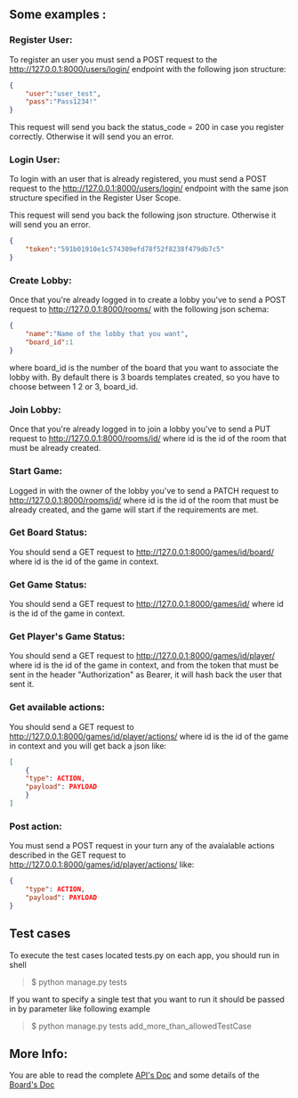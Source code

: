 ## Some examples :

### Register User:

To register an user you must send a POST request to the http://127.0.0.1:8000/users/login/ endpoint
with the following json structure:

```json
{
	"user":"user_test",
	"pass":"Pass1234!"
}
```
This request will send you back the status_code = 200 in case you register correctly. Otherwise it will send you an error.

### Login User:

To login with an user that is already registered, you must send a POST request to the http://127.0.0.1:8000/users/login/ endpoint
with the same json structure specified in the Register User Scope.

This request will send you back the following json structure. Otherwise it will send you an error.
```json
{
	"token":"591b01910e1c574309efd78f52f8238f479db7c5"
}
```
### Create Lobby:
Once that you're already logged in to create a lobby you've to send a POST request to http://127.0.0.1:8000/rooms/ with the following json schema:
```json
{
	"name":"Name of the lobby that you want",
	"board_id":1
}
```
where board_id is the number of the board that you want to associate the lobby with. 
By default there is 3 boards templates created, so you have to choose between 1 2 or 3, board_id.

### Join Lobby:
Once that you're already logged in to join a lobby you've to send a PUT request to http://127.0.0.1:8000/rooms/id/ where id is the id of the room that must be already created.

### Start Game:
Logged in with the owner of the lobby you've to send a PATCH request to http://127.0.0.1:8000/rooms/id/ where id is the id of the room that must be already created, and the game will start if the requirements are met.
### Get Board Status:
You should send a GET request to http://127.0.0.1:8000/games/id/board/ where id is the id of the game in context. 

### Get Game Status:
You should send a GET request to http://127.0.0.1:8000/games/id/ where id is the id of the game in context.
### Get Player's Game Status:
You should send a GET request to http://127.0.0.1:8000/games/id/player/ where id is the id of the game in context, and from the token that must be sent in the header "Authorization" as Bearer, it will hash back the user that sent it.

### Get available actions:
You should send a GET request to http://127.0.0.1:8000/games/id/player/actions/ where id is the id of the game in context and you will get back a json like:
```json
[ 
	{  
	"type": ACTION,  
	"payload": PAYLOAD  
	} 
]
```
### Post action:
You must send a POST request in your turn any of the avaialable actions described in the GET request to http://127.0.0.1:8000/games/id/player/actions/ like:
```json
{  
	"type": ACTION,  
	"payload": PAYLOAD  
} 
```

## Test cases

To execute the test cases located tests.py on each app, you should run in shell

>$ python manage.py tests

If you want to specify a single test that you want to run it should be passed in by parameter like following example

>$ python manage.py tests add\_more\_than\_allowedTestCase


## More Info:
You are able to read the complete
[API's Doc](https://docs.google.com/spreadsheets/d/10tRfyxZQ1K853KEcaBvR25k9qo9sGdnkFSxU45IyS6Y/edit#gid=1282872825)
and some details of the
[Board's Doc](https://docs.google.com/presentation/d/1dUA6Y0Mf5b0HGZiKtIt4qJujDMyWybO37TiYURFwOMY/edit#slide=id.g61b2be3b87_0_184)


